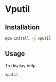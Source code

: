 # Vputil

## Installation

```bash
npm install -g vputil
```

## Usage

To display help

```bash
vputil
```
